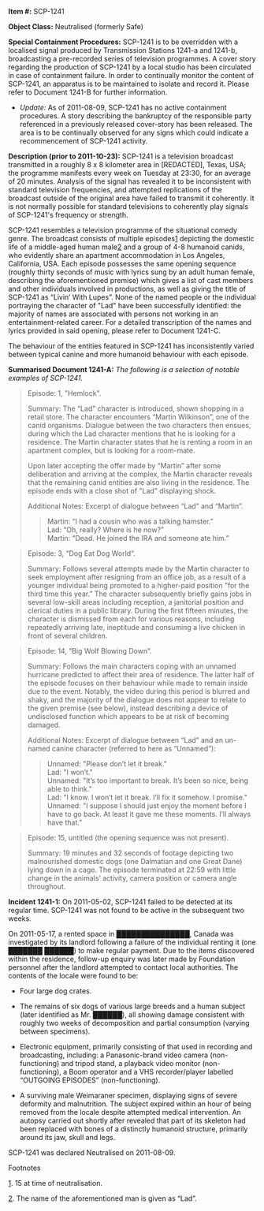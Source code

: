 **Item #:** SCP-1241

**Object Class:** Neutralised (formerly Safe)

**Special Containment Procedures:** SCP-1241 is to be overridden with a localised signal produced by Transmission Stations 1241-a and 1241-b, broadcasting a pre-recorded series of television programmes. A cover story regarding the production of SCP-1241 by a local studio has been circulated in case of containment failure. In order to continually monitor the content of SCP-1241, an apparatus is to be maintained to isolate and record it. Please refer to Document 1241-B for further information.

*   _Update:_ As of 2011-08-09, SCP-1241 has no active containment procedures. A story describing the bankruptcy of the responsible party referenced in a previously released cover-story has been released. The area is to be continually observed for any signs which could indicate a recommencement of SCP-1241 activity.

**Description (prior to 2011-10-23):** SCP-1241 is a television broadcast transmitted in a roughly 8 x 8 kilometer area in \[REDACTED\], Texas, USA; the programme manifests every week on Tuesday at 23:30, for an average of 20 minutes. Analysis of the signal has revealed it to be inconsistent with standard television frequencies, and attempted replications of the broadcast outside of the original area have failed to transmit it coherently. It is not normally possible for standard televisions to coherently play signals of SCP-1241's frequency or strength.

SCP-1241 resembles a television programme of the situational comedy genre. The broadcast consists of multiple episodes[1](javascript:;) depicting the domestic life of a middle-aged human male[2](javascript:;) and a group of 4-8 humanoid canids, who evidently share an apartment accommodation in Los Angeles, California, USA. Each episode possesses the same opening sequence (roughly thirty seconds of music with lyrics sung by an adult human female, describing the aforementioned premise) which gives a list of cast members and other individuals involved in productions, as well as giving the title of SCP-1241 as “Livin’ With Lupes”. None of the named people or the individual portraying the character of "Lad" have been successfully identified: the majority of names are associated with persons not working in an entertainment-related career. For a detailed transcription of the names and lyrics provided in said opening, please refer to Document 1241-C.

The behaviour of the entities featured in SCP-1241 has inconsistently varied between typical canine and more humanoid behaviour with each episode.

**Summarised Document 1241-A:** _The following is a selection of notable examples of SCP-1241._

> Episode: 1, "Hemlock".
> 
> Summary: The “Lad” character is introduced, shown shopping in a retail store. The character encounters “Martin Wilkinson”, one of the canid organisms. Dialogue between the two characters then ensues, during which the Lad character mentions that he is looking for a residence. The Martin character states that he is renting a room in an apartment complex, but is looking for a room-mate.
> 
> Upon later accepting the offer made by “Martin” after some deliberation and arriving at the complex, the Martin character reveals that the remaining canid entities are also living in the residence. The episode ends with a close shot of "Lad" displaying shock.
> 
> Additional Notes: Excerpt of dialogue between “Lad” and “Martin”.
> 
> > Martin: “I had a cousin who was a talking hamster.”  
> > Lad: “Oh, really? Where is he now?”  
> > Martin: “Dead. He joined the IRA and someone ate him.”

> Episode: 3, “Dog Eat Dog World”.
> 
> Summary: Follows several attempts made by the Martin character to seek employment after resigning from an office job, as a result of a younger individual being promoted to a higher-paid position "for the third time this year.” The character subsequently briefly gains jobs in several low-skill areas including reception, a janitorial position and clerical duties in a public library. During the first fifteen minutes, the character is dismissed from each for various reasons, including repeatedly arriving late, ineptitude and consuming a live chicken in front of several children.

> Episode: 14, “Big Wolf Blowing Down”.
> 
> Summary: Follows the main characters coping with an unnamed hurricane predicted to affect their area of residence. The latter half of the episode focuses on their behaviour while made to remain inside due to the event. Notably, the video during this period is blurred and shaky, and the majority of the dialogue does not appear to relate to the given premise (see below), instead describing a device of undisclosed function which appears to be at risk of becoming damaged.
> 
> Additional Notes: Excerpt of dialogue between “Lad” and an un-named canine character (referred to here as “Unnamed”):
> 
> > Unnamed: "Please don’t let it break."  
> > Lad: "I won’t."  
> > Unnamed: "It’s too important to break. It’s been so nice, being able to think."  
> > Lad: "I know. I won’t let it break. I’ll fix it somehow. I promise."  
> > Unnamed: "I suppose I should just enjoy the moment before I have to go back. At least it gave me these moments. I’ll always have that."

> Episode: 15, untitled (the opening sequence was not present).
> 
> Summary: 19 minutes and 32 seconds of footage depicting two malnourished domestic dogs (one Dalmatian and one Great Dane) lying down in a cage. The episode terminated at 22:59 with little change in the animals’ activity, camera position or camera angle throughout.

**Incident 1241-1:** On 2011-05-02, SCP-1241 failed to be detected at its regular time. SCP-1241 was not found to be active in the subsequent two weeks.

On 2011-05-17, a rented space in ███████████████, Canada was investigated by its landlord following a failure of the individual renting it (one ███████ ██████) to make regular payment. Due to the items discovered within the residence, follow-up enquiry was later made by Foundation personnel after the landlord attempted to contact local authorities. The contents of the locale were found to be:

*   Four large dog crates.

*   The remains of six dogs of various large breeds and a human subject (later identified as Mr. ██████), all showing damage consistent with roughly two weeks of decomposition and partial consumption (varying between specimens).

*   Electronic equipment, primarily consisting of that used in recording and broadcasting, including: a Panasonic-brand video camera (non-functioning) and tripod stand, a playback video monitor (non-functioning), a Boom operator and a VHS recorder/player labelled “OUTGOING EPISODES” (non-functioning).

*   A surviving male Weimaraner specimen, displaying signs of severe deformity and malnutrition. The subject expired within an hour of being removed from the locale despite attempted medical intervention. An autopsy carried out shortly after revealed that part of its skeleton had been replaced with bones of a distinctly humanoid structure, primarily around its jaw, skull and legs.

SCP-1241 was declared Neutralised on 2011-08-09.

Footnotes

[1](javascript:;). 15 at time of neutralisation.

[2](javascript:;). The name of the aforementioned man is given as “Lad”.